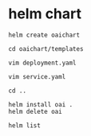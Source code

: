 # helm chart
```bash=
helm create oaichart

cd oaichart/templates

vim deployment.yaml

vim service.yaml

cd ..

helm install oai .
helm delete oai

helm list
```
